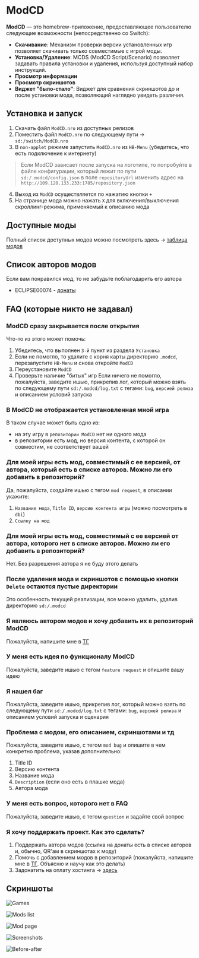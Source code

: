 # ModCD

**ModCD** — это homebrew-приложение, предоставляющее пользователю следующие возможности (непосредственно со Switch):

- **Скачивание**: Механизм проверки версии установленных игр позволяет скачивать только совместимые с игрой моды.
- **Установка/Удаление**: MCDS (ModCD Script/Scenario) позволяет задавать правила установки и удаления, используя доступный набор инструкций.
- **Просмотр информации**
- **Просмотр скриншотов**
- **Виджет "было-стало"**: Виджет для сравнения скриншотов до и после установки мода, позволяющий наглядно увидеть различия.

## Установка и запуск

1. Скачать файл `ModCD.nro` из доступных релизов
2. Поместить файл `ModCD.nro` по следующему пути -> `sd:/switch/ModCD.nro`
3. В `non-applet` режиме запустить `ModCD.nro` из `HB-Menu` (убедитесь, что есть подключение к интернету)

> Если ModCD зависает после запуска на логотипе, то попробуйте в файле конфигурации, который лежит по пути `sd:/.modcd/config.json` в поле `repositoryUrl` изменить адрес на `http://109.120.133.233:1785/repository.json`

4. Выход из `ModCD` осуществляется по нажатию кнопки `+`
5. На странице мода можно нажать `X` для включения/выключения скроллинг-режима, применяемый к описанию мода

## Доступные моды

Полный список доступных модов можно посмотреть здесь -> [таблица модов](table.md)

## Список авторов модов

Если вам понравился мод, то не забудьте поблагодарить его автора

- ECLIPSE00074 - [донаты](https://github.com/kawaii-flesh/ModCD-Donations/blob/master/ECLIPSE00074.md)

## FAQ (которые никто не задавал)

### ModCD сразу закрывается после открытия
Что-то из этого может помочь:
1. Убедитесь, что выполнен `3-й` пункт из раздела `Установка`
2. Если не помогло, то удалите с корня карты директорию `.modcd`, перезапустите `HB-Menu` и снова откройте `ModCD`
3. Переустановите `ModCD`
4. Проверьте наличие "битых" игр
Если ничего не помогло, пожалуйста, заведите ишью, прикрепив лог, который можно взять по следующему пути `sd:/.modcd/log.txt` с тегами: `bug`, `версией релиза` и описанием условий запуска

### В ModCD не отображается установленная мной игра
В таком случае может быть одно из:
- на эту игру в `репозитории ModCD` нет ни одного мода
- в репозитории есть мод, но версия контента, с которой он совместим, не соответствует вашей

### Для моей игры есть мод, совместимый с ее версией, от автора, который есть в списке авторов. Можно ли его добавить в репозиторий?
Да, пожалуйста, создайте ишью c тегом `mod request`, в описании укажите:
1. `Название мода`, `Title ID`, `версию контента игры` (можно посмотреть в `dbi`)
2. `Ссылку на мод`

### Для моей игры есть мод, совместимый с ее версией от автора, которого нет в списке авторов. Можно ли его добавить в репозиторий?
Нет. Без разрешения автора я не буду этого делать

### После удаления мода и скриншотов с помощью кнопки `Delete` остаются пустые директории
Это особенность текущей реализации, все можно удалить, удалив директорию `sd:/.modcd`

### Я являюсь автором модов и хочу добавить их в репозиторий ModCD
Пожалуйста, напишите мне в [ТГ](https://t.me/kawaii_flesh)

### У меня есть идея по функционалу ModCD
Пожалуйста, заведите ишью с тегом `feature request` и опишите вашу идею

### Я нашел баг
Пожалуйста, заведите ишью, прикрепив лог, который можно взять по следующему пути `sd:/.modcd/log.txt` с тегами: `bug`, `версией релиза` и описанием условий запуска и сценария

### Проблема с модом, его описанием, скриншотами и тд
Пожалуйста, заведите ишью, с тегом `mod bug` и опишите в чем конкретно проблема, указав дополнительно:
1. Title ID
2. Версию контента
3. Название мода
4. `Description` (если оно есть в плашке мода)
5. Автора мода

### У меня есть вопрос, которого нет в FAQ
Пожалуйста, заведите ишью, с тегом `question` и задайте свой вопрос

### Я хочу поддержать проект. Как это сделать?
1. Поддержать автора модов (ссылка на донаты есть в списке авторов и, обычно, QR'ам в скриншотах к моду)
2. Помочь с добавлением модов в репозиторий (пожалуйста, напишите мне в [ТГ](https://t.me/kawaii_flesh). Объясню и научу как это делать)
3. Задонатить на оплату хостинга -> [здесь](https://github.com/kawaii-flesh/ModCD-Donations/blob/master/HOSTING.md)

## Скриншоты

![Games](/screenshots/games.jpg)

![Mods list](/screenshots/mods_list.jpg)

![Mod page](/screenshots/mod_page.jpg)

![Screenshots](/screenshots/screenshots.jpg)

![Before-after](/screenshots/ba.jpg)

